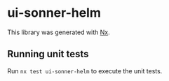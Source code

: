 # ui-sonner-helm

This library was generated with [Nx](https://nx.dev).


## Running unit tests

Run `nx test ui-sonner-helm` to execute the unit tests.

